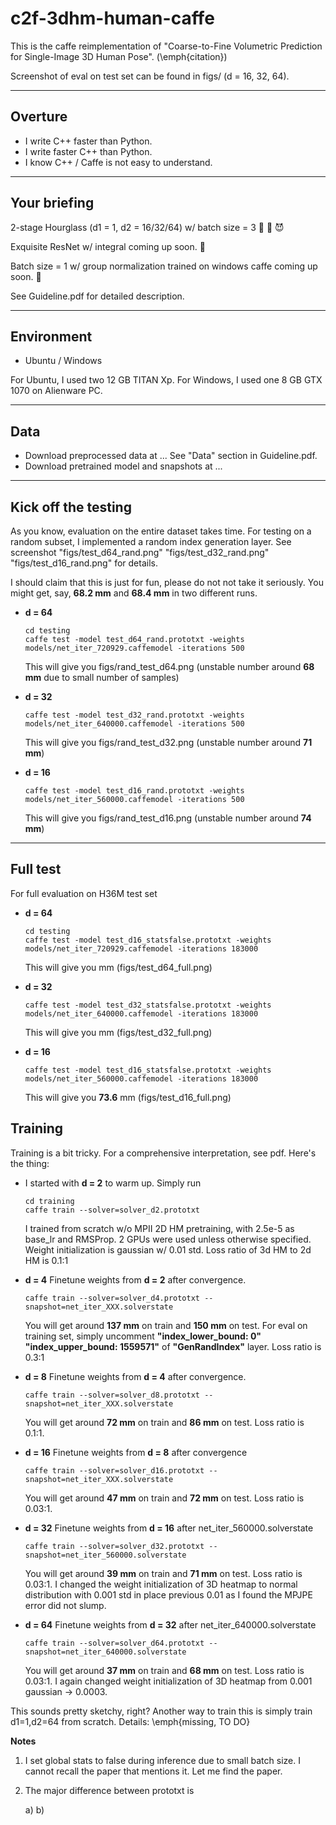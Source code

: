 # c2f-3dhm-human-caffe
This is the caffe reimplementation of "Coarse-to-Fine Volumetric Prediction for Single-Image 3D Human Pose". (\emph{citation})

Screenshot of eval on test set can be found in figs/ (d = 16, 32, 64).

----
## Overture
- I write C++ faster than Python.
- I write faster C++ than Python.
- I know C++ / Caffe is not easy to understand.


----
## Your briefing
2-stage Hourglass (d1 = 1, d2 = 16/32/64) w/ batch size = 3 🌝 🌚 😈

Exquisite ResNet w/ integral coming up soon.  💪

Batch size = 1 w/ group normalization trained on windows caffe coming up soon. 💩

See Guideline.pdf for detailed description.

----
## Environment
- Ubuntu / Windows

For Ubuntu, I used two 12 GB TITAN Xp. For Windows, I used one 8 GB GTX 1070 on Alienware PC. 

----
## Data
- Download preprocessed data at ... See "Data" section in Guideline.pdf.
- Download pretrained model and snapshots at ...

----
## Kick off the testing
As you know, evaluation on the entire dataset takes time. For testing on a random subset, I implemented a random index generation layer. See screenshot "figs/test_d64_rand.png" "figs/test_d32_rand.png" "figs/test_d16_rand.png" for details.

I should claim that this is just for fun, please do not not take it seriously. You might get, say, **68.2 mm** and **68.4 mm** in two different runs.

- **d = 64**
  ```
  cd testing
  caffe test -model test_d64_rand.prototxt -weights models/net_iter_720929.caffemodel -iterations 500
  ```
  This will give you figs/rand_test_d64.png (unstable number around **68 mm** due to small number of samples)
  
- **d = 32**
  ```
  caffe test -model test_d32_rand.prototxt -weights models/net_iter_640000.caffemodel -iterations 500
  ```
  This will give you figs/rand_test_d32.png (unstable number around **71 mm**)
  
- **d = 16**
  ```
  caffe test -model test_d16_rand.prototxt -weights models/net_iter_560000.caffemodel -iterations 500
  ```
  This will give you figs/rand_test_d16.png (unstable number around **74 mm**)
  
  
----
## Full test 
For full evaluation on H36M test set
 
- **d = 64**
  ```
  cd testing
  caffe test -model test_d16_statsfalse.prototxt -weights models/net_iter_720929.caffemodel -iterations 183000
  ```
  This will give you mm (figs/test_d64_full.png)


- **d = 32**
  ```
  caffe test -model test_d32_statsfalse.prototxt -weights models/net_iter_640000.caffemodel -iterations 183000
  ```
  This will give you mm (figs/test_d32_full.png)
 
  
- **d = 16**
  ```
  caffe test -model test_d16_statsfalse.prototxt -weights models/net_iter_560000.caffemodel -iterations 183000
  ```
  This will give you **73.6** mm (figs/test_d16_full.png)

## Training

Training is a bit tricky. For a comprehensive interpretation, see pdf. Here's the thing:

- I started with **d = 2** to warm up. Simply run 
  ```
  cd training 
  caffe train --solver=solver_d2.prototxt 
  ```
  I trained from scratch w/o MPII 2D HM pretraining, with 2.5e-5 as base_lr and RMSProp. 2 GPUs were used unless otherwise specified. Weight initialization is gaussian w/ 0.01 std. Loss ratio of 3d HM to 2d HM is 0.1:1
  
- **d = 4** Finetune weights from **d = 2** after convergence.
  ```
  caffe train --solver=solver_d4.prototxt --snapshot=net_iter_XXX.solverstate 
  ```
  You will get around **137 mm** on train and **150 mm** on test. For eval on training set, simply uncomment **"index_lower_bound: 0" "index_upper_bound: 1559571"** of **"GenRandIndex"** layer. Loss ratio is 0.3:1
 
- **d = 8** Finetune weights from **d = 4** after convergence.
  ```
  caffe train --solver=solver_d8.prototxt --snapshot=net_iter_XXX.solverstate 
  ```
  You will get around **72 mm** on train and **86 mm** on test. Loss ratio is 0.1:1.
- **d = 16** Finetune weights from **d = 8** after convergence 
  ```
  caffe train --solver=solver_d16.prototxt --snapshot=net_iter_XXX.solverstate 
  ```
  You will get around **47 mm** on train and **72 mm** on test. Loss ratio is 0.03:1.

- **d = 32** Finetune weights from **d = 16** after net_iter_560000.solverstate 
  ```
  caffe train --solver=solver_d32.prototxt --snapshot=net_iter_560000.solverstate 
  ```
  You will get around **39 mm** on train and **71 mm** on test. Loss ratio is 0.03:1.
  I changed the weight initialization of 3D heatmap to normal distribution with 0.001 std in place previous 0.01 as I found the MPJPE error did not slump.
  
- **d = 64** Finetune weights from **d = 32** after net_iter_640000.solverstate 
  ```
  caffe train --solver=solver_d64.prototxt --snapshot=net_iter_640000.solverstate 
  ```
  You will get around **37 mm** on train and **68 mm** on test. Loss ratio is 0.03:1. I again changed weight initialization of 3D heatmap from 0.001 gaussian $\rightarrow$ 0.0003. 
  
This sounds pretty sketchy, right? Another way to train this is simply train d1=1,d2=64 from scratch. Details:
\emph{missing, TO DO}

**Notes**
1. I set global stats to false during inference due to small batch size. I cannot recall the paper that mentions it. Let me find the paper.
2. The major difference between prototxt is 

   a)
   b)